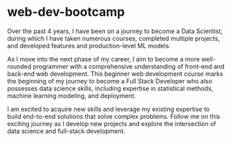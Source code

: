 # web-dev-bootcamp

Over the past 4 years, I have been on a journey to become a Data Scientist, during which I have taken numerous courses, completed multiple projects, and developed features and production-level ML models.

As I move into the next phase of my career, I aim to become a more well-rounded programmer with a comprehensive understanding of front-end and back-end web development. This beginner web development course marks the beginning of my journey to become a Full Stack Developer who also possesses data science skills, including expertise in statistical methods, machine learning modeling, and deployment.

I am excited to acquire new skills and leverage my existing expertise to build end-to-end solutions that solve complex problems. Follow me on this exciting journey as I develop new projects and explore the intersection of data science and full-stack development.
